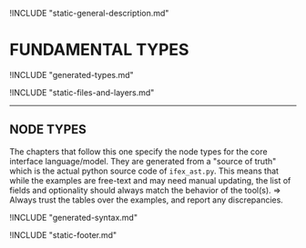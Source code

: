 <!-- Features and introduction -->
!INCLUDE "static-general-description.md"

<!-- Types, constraints/ranges, type resolution in namespaces. -->
# FUNDAMENTAL TYPES

!INCLUDE "generated-types.md"

<!-- Layers concept, IFEX File Syntax, semantics and structure -->
!INCLUDE "static-files-and-layers.md"

----

## NODE TYPES

The chapters that follow this one specify the node types for the core interface language/model.  They are generated from a "source of truth" which is the actual python source code of `ifex_ast.py`.  This means that while the examples are free-text and may need manual updating, the list of fields and optionality should always match the behavior of the tool(s).  => Always trust the tables over the examples, and report any discrepancies.

<!-- Syntax specification (generated from source) -->
!INCLUDE "generated-syntax.md"

<!-- End of document -->
!INCLUDE "static-footer.md"
